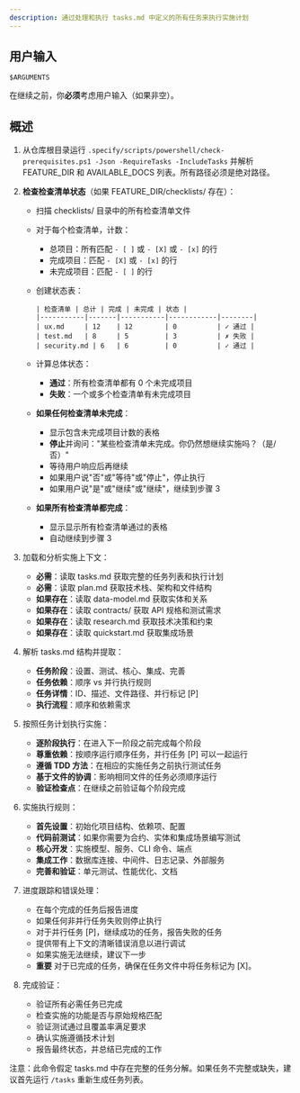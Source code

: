 ```yaml
---
description: 通过处理和执行 tasks.md 中定义的所有任务来执行实施计划
---
```


## 用户输入

```text
$ARGUMENTS
```

在继续之前，你**必须**考虑用户输入（如果非空）。

## 概述

1. 从仓库根目录运行 `.specify/scripts/powershell/check-prerequisites.ps1 -Json -RequireTasks -IncludeTasks` 并解析 FEATURE_DIR 和 AVAILABLE_DOCS 列表。所有路径必须是绝对路径。

2. **检查检查清单状态**（如果 FEATURE_DIR/checklists/ 存在）：
   - 扫描 checklists/ 目录中的所有检查清单文件
   - 对于每个检查清单，计数：
     * 总项目：所有匹配 `- [ ]` 或 `- [X]` 或 `- [x]` 的行
     * 完成项目：匹配 `- [X]` 或 `- [x]` 的行
     * 未完成项目：匹配 `- [ ]` 的行
   - 创建状态表：
     ```
     | 检查清单 | 总计 | 完成 | 未完成 | 状态 |
     |-----------|-------|-----------|------------|--------|
     | ux.md     | 12    | 12        | 0          | ✓ 通过 |
     | test.md   | 8     | 5         | 3          | ✗ 失败 |
     | security.md | 6   | 6         | 0          | ✓ 通过 |
     ```
   - 计算总体状态：
     * **通过**：所有检查清单都有 0 个未完成项目
     * **失败**：一个或多个检查清单有未完成项目
   
   - **如果任何检查清单未完成**：
     * 显示包含未完成项目计数的表格
     * **停止**并询问："某些检查清单未完成。你仍然想继续实施吗？（是/否）"
     * 等待用户响应后再继续
     * 如果用户说"否"或"等待"或"停止"，停止执行
     * 如果用户说"是"或"继续"或"继续"，继续到步骤 3
   
   - **如果所有检查清单都完成**：
     * 显示显示所有检查清单通过的表格
     * 自动继续到步骤 3

3. 加载和分析实施上下文：
   - **必需**：读取 tasks.md 获取完整的任务列表和执行计划
   - **必需**：读取 plan.md 获取技术栈、架构和文件结构
   - **如果存在**：读取 data-model.md 获取实体和关系
   - **如果存在**：读取 contracts/ 获取 API 规格和测试需求
   - **如果存在**：读取 research.md 获取技术决策和约束
   - **如果存在**：读取 quickstart.md 获取集成场景

4. 解析 tasks.md 结构并提取：
   - **任务阶段**：设置、测试、核心、集成、完善
   - **任务依赖**：顺序 vs 并行执行规则
   - **任务详情**：ID、描述、文件路径、并行标记 [P]
   - **执行流程**：顺序和依赖需求

5. 按照任务计划执行实施：
   - **逐阶段执行**：在进入下一阶段之前完成每个阶段
   - **尊重依赖**：按顺序运行顺序任务，并行任务 [P] 可以一起运行  
   - **遵循 TDD 方法**：在相应的实施任务之前执行测试任务
   - **基于文件的协调**：影响相同文件的任务必须顺序运行
   - **验证检查点**：在继续之前验证每个阶段完成

6. 实施执行规则：
   - **首先设置**：初始化项目结构、依赖项、配置
   - **代码前测试**：如果你需要为合约、实体和集成场景编写测试
   - **核心开发**：实施模型、服务、CLI 命令、端点
   - **集成工作**：数据库连接、中间件、日志记录、外部服务
   - **完善和验证**：单元测试、性能优化、文档

7. 进度跟踪和错误处理：
   - 在每个完成的任务后报告进度
   - 如果任何非并行任务失败则停止执行
   - 对于并行任务 [P]，继续成功的任务，报告失败的任务
   - 提供带有上下文的清晰错误消息以进行调试
   - 如果实施无法继续，建议下一步
   - **重要** 对于已完成的任务，确保在任务文件中将任务标记为 [X]。

8. 完成验证：
   - 验证所有必需任务已完成
   - 检查实施的功能是否与原始规格匹配
   - 验证测试通过且覆盖率满足要求
   - 确认实施遵循技术计划
   - 报告最终状态，并总结已完成的工作

注意：此命令假定 tasks.md 中存在完整的任务分解。如果任务不完整或缺失，建议首先运行 `/tasks` 重新生成任务列表。

